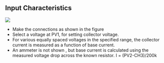 Input Characteristics
---

![](https://fossasia.github.io/pslab-experiments/images/schematics/tranCE.svg)

* Make the connections as shown in the figure
* Select a voltage at PV1, for setting collector voltage.
* For various equally spaced voltages in the specified range, the collector current is measured as a function of base current.
* An ammeter is not shown , but base current is calculated using the measured voltage drop across the known resistor. I = (PV2-CH3)/200k
